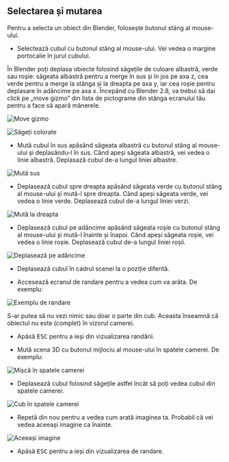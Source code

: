 ## Selectarea și mutarea

Pentru a selecta un obiect din Blender, folosește butonul stâng al mouse-ului.

+ Selectează cubul cu butonul stâng al mouse-ului. Vei vedea o margine portocalie în jurul cubului.

În Blender poți deplasa obiecte folosind săgețile de culoare albastră, verde sau roșie: săgeata albastră pentru a merge în sus și în jos pe axa z, cea verde pentru a merge la stânga și la dreapta pe axa y, iar cea roșie pentru deplasare în adâncime pe axa x. Începând cu Blender 2.8, va trebui să dai click pe „move gizmo” din lista de pictograme din stânga ecranului tău pentru a face să apară mânerele.

![Move gizmo](images/move-gizmo.png)

![Săgeți colorate](images/coloured-handles.png)

+ Mută cubul în sus apăsând săgeata albastră cu butonul stâng al mouse-ului și deplasându-l în sus. Când apeși săgeata albastră, vei vedea o linie albastră. Deplasază cubul de-a lungul liniei albastre.

![Mută sus](images/move-up.png)

+ Deplasează cubul spre dreapta apăsând săgeata verde cu butonul stâng al mouse-ului și mută-l spre dreapta. Când apeși săgeata verde, vei vedea o linie verde. Deplasează cubul de-a lungul liniei verzi.

![Mută la dreapta](images/move-right.png)

+ Deplasează cubul pe adăncime apăsând săgeata roșie cu butonul stâng al mouse-ului și mută-l înainte și înapoi. Când apeși săgeata roșie, vei vedea o linie roșie. Deplasează cubul de-a lungul liniei roșii.

![Deplasează pe adâncime](images/move-in-and-out.png)

+ Deplasează cubul în cadrul scenei la o poziție diferită.

+ Accesează ecranul de randare pentru a vedea cum va arăta. De exemplu:

![Exemplu de randare](images/example-render.png)

S-ar putea să nu vezi nimic sau doar o parte din cub. Aceasta înseamnă că obiectul nu este (complet) în vizorul camerei.

+ Apăsă <kbd>ESC</kbd> pentru a ieși din vizualizarea randării.

+ Mută scena 3D cu butonul mijlociu al mouse-ului în spatele camerei. De exemplu:

![Mișcă în spatele camerei](images/move-behind-camera.png)

+ Deplasează cubul folosind săgețile astfel încât să poți vedea cubul din spatele camerei.

![Cub în spatele camerei](images/cube-behind-camera.png)

+ Repetă din nou pentru a vedea cum arată imaginea ta. Probabil că vei vedea aceeași imagine ca înainte.

![Aceeași imagine](images/same-image.png)

+ Apăsă <kbd>ESC</kbd> pentru a ieși din vizualizarea de randare.